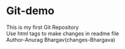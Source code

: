 # Git-demo
This is my first Git Repository 
<br>Use html tags to make changes in readme file<br>
Author-Anurag Bhargav(changes-Bhargava)
